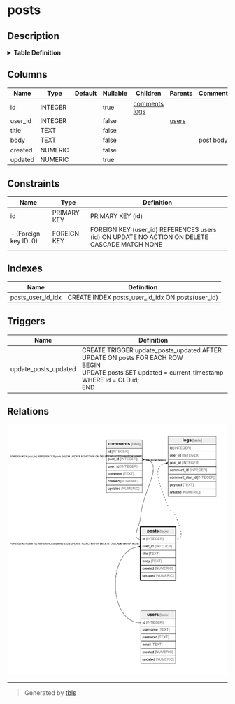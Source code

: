 # posts

## Description


<details>
<summary><strong>Table Definition</strong></summary>

```sql
CREATE TABLE posts (
  id INTEGER PRIMARY KEY AUTOINCREMENT,
  user_id INTEGER NOT NULL,
  title TEXT NOT NULL,
  body TEXT NOT NULL,
  created NUMERIC NOT NULL,
  updated NUMERIC,
  CONSTRAINT posts_user_id_fk FOREIGN KEY(user_id) REFERENCES users(id) MATCH NONE ON UPDATE NO ACTION ON DELETE CASCADE
)
```

</details>


## Columns

| Name | Type | Default | Nullable | Children | Parents | Comment |
| ---- | ---- | ------- | -------- | -------- | ------- | ------- |
| id | INTEGER |  | true | [comments](comments.md) [logs](logs.md) |  |  |
| user_id | INTEGER |  | false |  | [users](users.md) |  |
| title | TEXT |  | false |  |  |  |
| body | TEXT |  | false |  |  | post body |
| created | NUMERIC |  | false |  |  |  |
| updated | NUMERIC |  | true |  |  |  |

## Constraints

| Name | Type | Definition |
| ---- | ---- | ---------- |
| id | PRIMARY KEY | PRIMARY KEY (id) |
| - (Foreign key ID: 0) | FOREIGN KEY | FOREIGN KEY (user_id) REFERENCES users (id) ON UPDATE NO ACTION ON DELETE CASCADE MATCH NONE |

## Indexes

| Name | Definition |
| ---- | ---------- |
| posts_user_id_idx | CREATE INDEX posts_user_id_idx ON posts(user_id) |

## Triggers

| Name | Definition |
| ---- | ---------- |
| update_posts_updated | CREATE TRIGGER update_posts_updated AFTER UPDATE ON posts FOR EACH ROW<br>BEGIN<br>  UPDATE posts SET updated = current_timestamp WHERE id = OLD.id;<br>END |

## Relations

![er](posts.png)

---

> Generated by [tbls](https://github.com/k1LoW/tbls)
